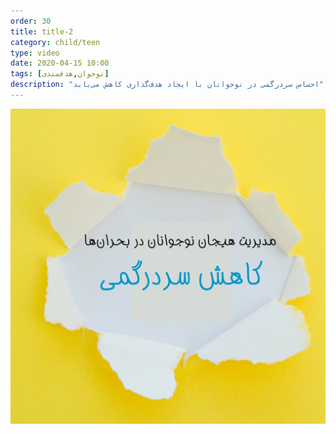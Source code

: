 ```yaml
---
order: 30
title: title-2
category: child/teen
type: video
date: 2020-04-15 10:00
tags: [نوجوان,هدفمندی]
description: "احساس سردرگمی در نوجوانان با ایجاد هدف‌گذاری کاهش می‌یابد"
---
```


[![](../../static/images/goal-setting-cover.png)](../../static/videos/goal-setting.mp4)